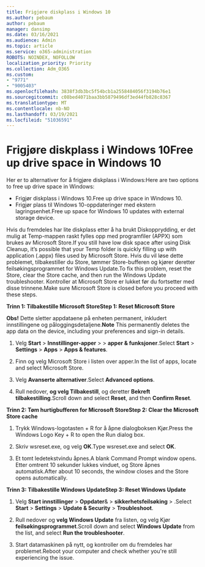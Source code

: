 ```yaml
---
title: Frigjøre diskplass i Windows 10
ms.author: pebaum
author: pebaum
manager: dansimp
ms.date: 03/16/2021
ms.audience: Admin
ms.topic: article
ms.service: o365-administration
ROBOTS: NOINDEX, NOFOLLOW
localization_priority: Priority
ms.collection: Adm_O365
ms.custom:
- "9771"
- "9005403"
ms.openlocfilehash: 3838f3db3bc5f54bcb1a2558484056f3194b76e1
ms.sourcegitcommit: c08bed4071baa3bb5879496df3ed44fb828c8367
ms.translationtype: MT
ms.contentlocale: nb-NO
ms.lasthandoff: 03/19/2021
ms.locfileid: "51036591"
---
```

# <a name="free-up-drive-space-in-windows-10"></a><span data-ttu-id="773a4-102">Frigjøre diskplass i Windows 10</span><span class="sxs-lookup"><span data-stu-id="773a4-102">Free up drive space in Windows 10</span></span>

<span data-ttu-id="773a4-103">Her er to alternativer for å frigjøre diskplass i Windows:</span><span class="sxs-lookup"><span data-stu-id="773a4-103">Here are two options to free up drive space in Windows:</span></span>

- <span data-ttu-id="773a4-104">Frigjør diskplass i Windows 10.</span><span class="sxs-lookup"><span data-stu-id="773a4-104">Free up drive space in Windows 10.</span></span>
- <span data-ttu-id="773a4-105">Frigjør plass til Windows 10-oppdateringer med ekstern lagringsenhet.</span><span class="sxs-lookup"><span data-stu-id="773a4-105">Free up space for Windows 10 updates with external storage device.</span></span>

<span data-ttu-id="773a4-106">Hvis du fremdeles har lite diskplass etter å ha brukt Diskopprydding, er det mulig at Temp-mappen raskt fylles opp med programfiler (APPX) som brukes av Microsoft Store.</span><span class="sxs-lookup"><span data-stu-id="773a4-106">If you still have low disk space after using Disk Cleanup, it’s possible that your Temp folder is quickly filling up with application (.appx) files used by Microsoft Store.</span></span> <span data-ttu-id="773a4-107">Hvis du vil løse dette problemet, tilbakestiller du Store, tømmer Store-bufferen og kjører deretter feilsøkingsprogrammet for Windows Update.</span><span class="sxs-lookup"><span data-stu-id="773a4-107">To fix this problem, reset the Store, clear the Store cache, and then run the Windows Update troubleshooter.</span></span> <span data-ttu-id="773a4-108">Kontroller at Microsoft Store er lukket før du fortsetter med disse trinnene.</span><span class="sxs-lookup"><span data-stu-id="773a4-108">Make sure Microsoft Store is closed before you proceed with these steps.</span></span>

<span data-ttu-id="773a4-109">**Trinn 1: Tilbakestille Microsoft Store**</span><span class="sxs-lookup"><span data-stu-id="773a4-109">**Step 1: Reset Microsoft Store**</span></span>

<span data-ttu-id="773a4-110">**Obs!** Dette sletter appdataene på enheten permanent, inkludert innstillingene og påloggingsdetaljene.</span><span class="sxs-lookup"><span data-stu-id="773a4-110">**Note** This permanently deletes the app data on the device, including your preferences and sign-in details.</span></span>

1. <span data-ttu-id="773a4-111">Velg **Start**  >  **Innstillinger-apper**  >    >  **apper & funksjoner**.</span><span class="sxs-lookup"><span data-stu-id="773a4-111">Select **Start** > **Settings** > **Apps** > **Apps & features**.</span></span>

1. <span data-ttu-id="773a4-112">Finn og velg Microsoft Store i listen over apper.</span><span class="sxs-lookup"><span data-stu-id="773a4-112">In the list of apps, locate and select Microsoft Store.</span></span>

1. <span data-ttu-id="773a4-113">Velg **Avanserte alternativer**.</span><span class="sxs-lookup"><span data-stu-id="773a4-113">Select **Advanced options**.</span></span>

1. <span data-ttu-id="773a4-114">Rull nedover, **og velg Tilbakestill**, og deretter **Bekreft tilbakestilling**.</span><span class="sxs-lookup"><span data-stu-id="773a4-114">Scroll down and select **Reset**, and then **Confirm Reset**.</span></span>

<span data-ttu-id="773a4-115">**Trinn 2: Tøm hurtigbufferen for Microsoft Store**</span><span class="sxs-lookup"><span data-stu-id="773a4-115">**Step 2: Clear the Microsoft Store cache**</span></span>

1. <span data-ttu-id="773a4-116">Trykk Windows-logotasten + R for å åpne dialogboksen Kjør.</span><span class="sxs-lookup"><span data-stu-id="773a4-116">Press the Windows Logo Key + R to open the Run dialog box.</span></span>

1. <span data-ttu-id="773a4-117">Skriv wsreset.exe, og velg **OK**.</span><span class="sxs-lookup"><span data-stu-id="773a4-117">Type wsreset.exe and select **OK**.</span></span>

1. <span data-ttu-id="773a4-118">Et tomt ledetekstvindu åpnes.</span><span class="sxs-lookup"><span data-stu-id="773a4-118">A blank Command Prompt window opens.</span></span> <span data-ttu-id="773a4-119">Etter omtrent 10 sekunder lukkes vinduet, og Store åpnes automatisk.</span><span class="sxs-lookup"><span data-stu-id="773a4-119">After about 10 seconds, the window closes and the Store opens automatically.</span></span>

<span data-ttu-id="773a4-120">**Trinn 3: Tilbakestille Windows Update**</span><span class="sxs-lookup"><span data-stu-id="773a4-120">**Step 3: Reset Windows Update**</span></span>

1. <span data-ttu-id="773a4-121">Velg **Start innstillinger**  >  **Oppdater**&  >  **sikkerhetsfeilsøking**  >  .</span><span class="sxs-lookup"><span data-stu-id="773a4-121">Select **Start** > **Settings** > **Update & Security** > **Troubleshoot**.</span></span>

1. <span data-ttu-id="773a4-122">Rull nedover og **velg Windows Update** fra listen, og velg Kjør **feilsøkingsprogrammet**.</span><span class="sxs-lookup"><span data-stu-id="773a4-122">Scroll down and select **Windows Update** from the list, and select **Run the troubleshooter**.</span></span>

1. <span data-ttu-id="773a4-123">Start datamaskinen på nytt, og kontroller om du fremdeles har problemet.</span><span class="sxs-lookup"><span data-stu-id="773a4-123">Reboot your computer and check whether you're still experiencing the issue.</span></span>

